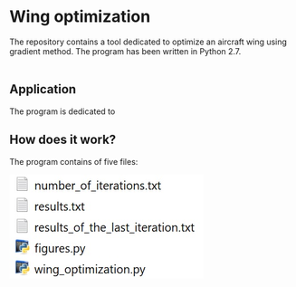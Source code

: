 # Wing optimization
The repository contains a tool dedicated to optimize an aircraft wing using gradient method. The program has been written in Python 2.7.
<br><br>

## Application
The program is dedicated to 

## How does it work?
The program contains of five files:

![Figure 1](https://github.com/MyProjectsMK/Wing_optimization/blob/master/README_figure1.jpg)

